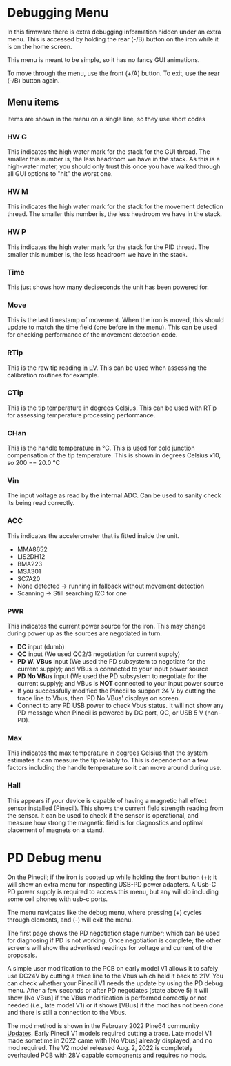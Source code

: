 # Debugging Menu

In this firmware there is extra debugging information hidden under an extra menu.
This is accessed by holding the rear (-/B) button on the iron while it is on the home screen.

This menu is meant to be simple, so it has no fancy GUI animations.

To move through the menu, use the front (+/A) button.
To exit, use the rear (-/B) button again.

## Menu items

Items are shown in the menu on a single line, so they use short codes

### HW G

This indicates the high water mark for the stack for the GUI thread. The smaller this number is, the less headroom we have in the stack.
As this is a high-water mater, you should only trust this once you have walked through all GUI options to "hit" the worst one.

### HW M

This indicates the high water mark for the stack for the movement detection thread. The smaller this number is, the less headroom we have in the stack.

### HW P

This indicates the high water mark for the stack for the PID thread. The smaller this number is, the less headroom we have in the stack.

### Time

This just shows how many deciseconds the unit has been powered for.

### Move

This is the last timestamp of movement. When the iron is moved, this should update to match the time field (one before in the menu).
This can be used for checking performance of the movement detection code.

### RTip

This is the raw tip reading in μV. This can be used when assessing the calibration routines for example.

### CTip

This is the tip temperature in degrees Celsius.
This can be used with RTip for assessing temperature processing performance.

### CHan

This is the handle temperature in °C. This is used for cold junction compensation of the tip temperature.
This is shown in degrees Celsius x10, so 200 == 20.0 °C

### Vin

The input voltage as read by the internal ADC. Can be used to sanity check its being read correctly.

### ACC

This indicates the accelerometer that is fitted inside the unit.

- MMA8652
- LIS2DH12
- BMA223
- MSA301
- SC7A20
- None detected -> running in fallback without movement detection
- Scanning -> Still searching I2C for one

### PWR

This indicates the current power source for the iron.
This may change during power up as the sources are negotiated in turn.

- **DC** input (dumb)
- **QC** input (We used QC2/3 negotiation for current supply)
- **PD W. VBus** input (We used the PD subsystem to negotiate for the current supply); and VBus is connected to your input power source
- **PD No VBus** input (We used the PD subsystem to negotiate for the current supply); and VBus is **NOT** connected to your input power source
- If you successfully modified the Pinecil to support 24 V by cutting the trace line to Vbus, then 'PD No VBus' displays on screen.
- Connect to any PD USB power to check Vbus status. It will not show any PD message when Pinecil is powered by DC port, QC, or USB 5 V (non-PD).

### Max

This indicates the max temperature in degrees Celsius that the system estimates it can measure the tip reliably to.
This is dependent on a few factors including the handle temperature so it can move around during use.

### Hall

This appears if your device is capable of having a magnetic hall effect sensor installed (Pinecil).
This shows the current field strength reading from the sensor. It can be used to check if the sensor is operational, and measure how strong the magnetic field is for diagnostics and optimal placement of magnets on a stand.

# PD Debug menu

On the Pinecil; if the iron is booted up while holding the front button (+); it will show an extra menu for inspecting USB-PD power adapters. A Usb-C PD power supply is required to access this menu, but any will do including some cell phones with usb-c ports.

The menu navigates like the debug menu, where pressing (+) cycles through elements, and (-) will exit the menu.

The first page shows the PD negotiation stage number; which can be used for diagnosing if PD is not working. Once negotiation is complete; the other screens will show the advertised readings for voltage and current of the proposals.

A simple user modification to the PCB on early model V1 allows it to safely use DC24V by cutting a trace line to the Vbus which held it back to 21V. You can check whether your Pinecil V1 needs the update by using the PD debug menu. After a few seconds or after PD negotiates (state above 5) it will show [No VBus] if the VBus modification is performed correctly or not needed (i.e., late model V1) or it shows [VBus] if the mod has not been done and there is still a connection to the Vbus.

The mod method is shown in the February 2022 Pine64 community [Updates](https://www.pine64.org/2022/02/15/february-update-chat-with-the-machine/). Early Pinecil V1 models required cutting a trace. Late model V1 made sometime in 2022 came with [No Vbus] already displayed, and no mod required. The V2 model released Aug. 2, 2022 is completely overhauled PCB with 28V capable components and requires no mods.
